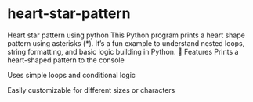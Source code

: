 # heart-star-pattern
Heart star pattern using python
This Python program prints a heart shape pattern using asterisks (*). It’s a fun example to understand nested loops, string formatting, and basic logic building in Python.
📌 Features
Prints a heart-shaped pattern to the console

Uses simple loops and conditional logic

Easily customizable for different sizes or characters
